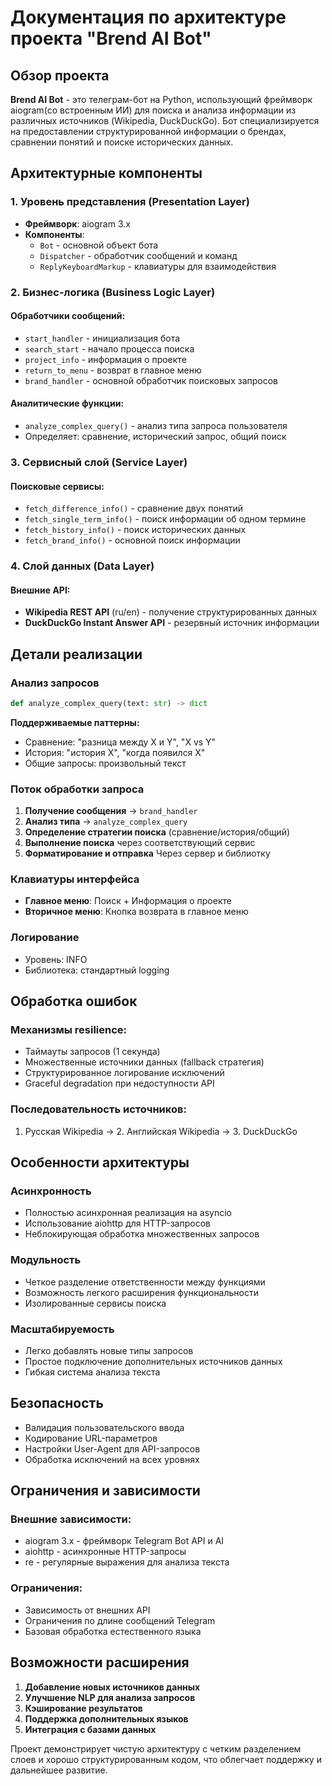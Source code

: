 # Документация по архитектуре проекта "Brend AI Bot"

## Обзор проекта

**Brend AI Bot** - это телеграм-бот на Python, использующий фреймворк aiogram(со встроенным ИИ) для поиска и анализа информации из различных источников (Wikipedia, DuckDuckGo). Бот специализируется на предоставлении структурированной информации о брендах, сравнении понятий и поиске исторических данных.

## Архитектурные компоненты

### 1. **Уровень представления (Presentation Layer)**
- **Фреймворк**: aiogram 3.x
- **Компоненты**:
  - `Bot` - основной объект бота
  - `Dispatcher` - обработчик сообщений и команд
  - `ReplyKeyboardMarkup` - клавиатуры для взаимодействия

### 2. **Бизнес-логика (Business Logic Layer)**
#### Обработчики сообщений:
- `start_handler` - инициализация бота
- `search_start` - начало процесса поиска
- `project_info` - информация о проекте
- `return_to_menu` - возврат в главное меню
- `brand_handler` - основной обработчик поисковых запросов

#### Аналитические функции:
- `analyze_complex_query()` - анализ типа запроса пользователя
- Определяет: сравнение, исторический запрос, общий поиск

### 3. **Сервисный слой (Service Layer)**
#### Поисковые сервисы:
- `fetch_difference_info()` - сравнение двух понятий
- `fetch_single_term_info()` - поиск информации об одном термине
- `fetch_history_info()` - поиск исторических данных
- `fetch_brand_info()` - основной поиск информации

### 4. **Слой данных (Data Layer)**
#### Внешние API:
- **Wikipedia REST API** (ru/en) - получение структурированных данных
- **DuckDuckGo Instant Answer API** - резервный источник информации

## Детали реализации

### Анализ запросов
```python
def analyze_complex_query(text: str) -> dict
```
**Поддерживаемые паттерны:**
- Сравнение: "разница между X и Y", "X vs Y"
- История: "история X", "когда появился X"
- Общие запросы: произвольный текст

### Поток обработки запроса
1. **Получение сообщения** → `brand_handler`
2. **Анализ типа** → `analyze_complex_query`
3. **Определение стратегии поиска** (сравнение/история/общий)
4. **Выполнение поиска** через соответствующий сервис
5. **Форматирование и отправка** Через сервер и библиотку

### Клавиатуры интерфейса
- **Главное меню**: Поиск + Информация о проекте
- **Вторичное меню**: Кнопка возврата в главное меню

### Логирование
- Уровень: INFO
- Библиотека: стандартный logging

## Обработка ошибок

### Механизмы resilience:
- Таймауты запросов (1 секунда)
- Множественные источники данных (fallback стратегия)
- Структурированное логирование исключений
- Graceful degradation при недоступности API

### Последовательность источников:
1. Русская Wikipedia → 2. Английская Wikipedia → 3. DuckDuckGo

## Особенности архитектуры

### Асинхронность
- Полностью асинхронная реализация на asyncio
- Использование aiohttp для HTTP-запросов
- Неблокирующая обработка множественных запросов

### Модульность
- Четкое разделение ответственности между функциями
- Возможность легкого расширения функциональности
- Изолированные сервисы поиска

### Масштабируемость
- Легко добавлять новые типы запросов
- Простое подключение дополнительных источников данных
- Гибкая система анализа текста

## Безопасность

- Валидация пользовательского ввода
- Кодирование URL-параметров
- Настройки User-Agent для API-запросов
- Обработка исключений на всех уровнях

## Ограничения и зависимости

### Внешние зависимости:
- aiogram 3.x - фреймворк Telegram Bot API и AI
- aiohttp - асинхронные HTTP-запросы
- re - регулярные выражения для анализа текста

### Ограничения:
- Зависимость от внешних API
- Ограничения по длине сообщений Telegram
- Базовая обработка естественного языка

## Возможности расширения

1. **Добавление новых источников данных**
2. **Улучшение NLP для анализа запросов**
3. **Кэширование результатов**
4. **Поддержка дополнительных языков**
5. **Интеграция с базами данных**

Проект демонстрирует чистую архитектуру с четким разделением слоев и хорошо структурированным кодом, что облегчает поддержку и дальнейшее развитие.